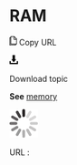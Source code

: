 # RAM

![Copy URL](media/ram/Copy.png)
Copy URL

![Download](media/ram/Download.png)

Download topic

**See** [memory](https://worldready.cloudapp.net/Styleguide/Read?id=2700&topicid=35450)

![In progress](media/ram/activity-large.gif)

URL :
